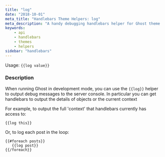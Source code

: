 ```yaml
---
title: "log"
date: "2018-10-01"
meta_title: "Handlebars Theme Helpers: log"
meta_description: "A handy debugging handlebars helper for Ghost theme developers ⚡️ Read more about Ghost themes!"
keywords:
    - api
    - handlebars
    - themes
    - helpers
sidebar: "handlebars"
---
```


Usage: `{{log value}}`

### Description

When running Ghost in development mode, you can use the `{{log}}` helper to output debug messages to the server console. In particular you can get handlebars to output the details of objects or the current context

For example, to output  the full 'context' that handlebars currently has access to:

`{{log this}}`

Or, to log each post in the loop:

```
{{#foreach posts}}
   {{log post}}
{{/foreach}}
```

